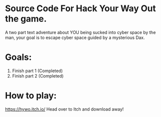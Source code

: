 # Source Code For Hack Your Way Out the game.
A two part text adventure about YOU being sucked into cyber space by the man, your goal is to escape cyber space guided by a mysterious Dax.

# Goals:
1. Finish part 1 (Completed)
2. Finish part 2 (Completed)


# How to play:
https://hywo.itch.io/
Head over to Itch and download away!

